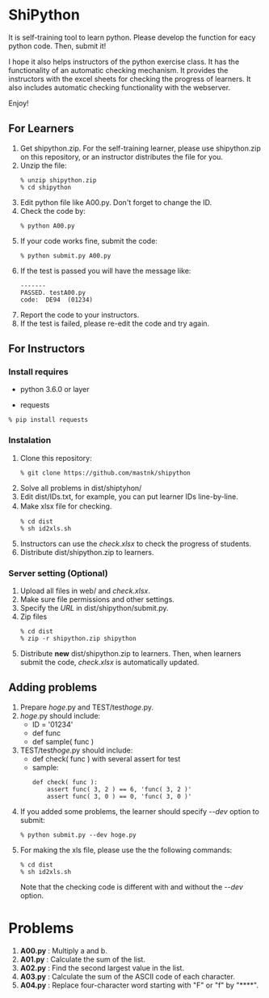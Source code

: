 # ShiPython

It is self-training tool to learn python. Please develop the function for eacy python code. Then, submit it! 

I hope it also helps instructors of the python exercise class. It has the functionality of an automatic checking mechanism. 
It provides the instructors with the excel sheets for checking the progress of learners. It also includes automatic checking functionality with the webserver.

Enjoy!

## For Learners

  1. Get shipython.zip. For the self-training learner, please use shipython.zip on this repository, or an instructor distributes the file for you.
  1. Unzip the file:
     ```
     % unzip shipython.zip
     % cd shipython
     ```
  1. Edit python file like A00.py. Don't forget to change the ID.
  1. Check the code by:
     ```
     % python A00.py
     ```
  1. If your code works fine, submit the code:
     ```
     % python submit.py A00.py
     ```
  1. If the test is passed you will have the message like:
     ```
     -------
     PASSED. testA00.py
     code:  DE94  (01234)
     ```
  1. Report the code to your instructors.
  1. If the test is failed, please re-edit the code and try again.

## For Instructors

### Install requires

- python 3.6.0 or layer

- requests

```
% pip install requests
```
### Instalation
 1. Clone this repository:
    ```
    % git clone https://github.com/mastnk/shipython
    ```
 1. Solve all problems in dist/shiptyhon/
 1. Edit dist/IDs.txt, for example, you can put learner IDs line-by-line.
 1. Make xlsx file for checking.　
    ```
    % cd dist
    % sh id2xls.sh
    ```
 1. Instructors can use the *check.xlsx* to check the progress of students.
 1. Distribute dist/shipython.zip to learners.
 
### Server setting (Optional)

 1. Upload all files in web/ and *check.xlsx*.
 1. Make sure file permissions and other settings.
 1. Specify the *URL* in dist/shipython/submit.py.
 1. Zip files
     ```
     % cd dist
     % zip -r shipython.zip shipython
     ```
 1. Distribute **new** dist/shipython.zip to learners.
    Then, when learners submit the code, *check.xlsx* is automatically updated.
 
 ## Adding problems

 1. Prepare *hoge*.py and TEST/test*hoge*.py. 
 1. *hoge*.py should include:
    - ID = '01234'
    - def func
    - def sample( func )
 1. TEST/test*hoge*.py should include:
    - def check( func ) with several assert for test
    - sample:
       ```
       def check( func ):
           assert func( 3, 2 ) == 6, 'func( 3, 2 )'
           assert func( 3, 0 ) == 0, 'func( 3, 0 )'
       ```
 1. If you added some problems, the learner should specify *--dev* option to submit:
    ```
    % python submit.py --dev hoge.py
    ```
 1. For making the xls file, please use the the following commands:
    ```
    % cd dist
    % sh id2xls.sh
    ```
    Note that the checking code is different with and without the *--dev* option.
 
# Problems

1. **A00.py** : Multiply a and b.
1. **A01.py** : Calculate the sum of the list.
1. **A02.py** : Find the second largest value in the list.
1. **A03.py** : Calculate the sum of the ASCII code of each character.
1. **A04.py** : Replace four-character word starting with "F" or "f" by "****".
